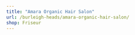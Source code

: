 ```yaml
---
title: "Amara Organic Hair Salon"
url: /burleigh-heads/amara-organic-hair-salon/
shop: Friseur
---
```


